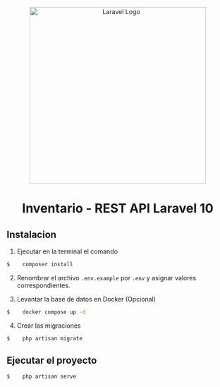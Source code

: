 <p align="center"><a href="https://laravel.com" target="_blank"><img src="https://raw.githubusercontent.com/laravel/art/master/logo-lockup/5%20SVG/2%20CMYK/1%20Full%20Color/laravel-logolockup-cmyk-red.svg" width="400" alt="Laravel Logo"></a></p>



<h1 align="center">Inventario - REST API Laravel 10</h1> 


## Instalacion


1. Ejecutar en la terminal el comando 
```bash 
$    composer install
```

2. Renombrar el archivo ```.env.example``` por ```.env``` y asignar valores correspondientes.

3. Levantar la base de datos en Docker (Opcional)
```bash 
$    docker compose up -d
```

4. Crear las migraciones
```bash 
$    php artisan migrate
```

## Ejecutar el proyecto

```bash 
$    php artisan serve
```